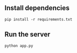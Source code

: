 

## Install dependencies
```
pip install -r requirements.txt
```

## Run the server
```
python app.py
```

